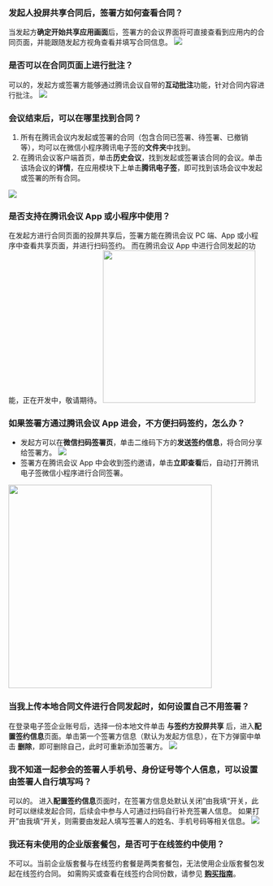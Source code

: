### 发起人投屏共享合同后，签署方如何查看合同？
当发起方**确定开始共享应用画面**后，签署方的会议界面将可直接查看到应用内的合同页面，并能跟随发起方视角查看并填写合同信息。
![](https://qcloudimg.tencent-cloud.cn/raw/0ec626326da690f346d1c0c3c5dc0a3b.png)     

### 是否可以在合同页面上进行批注？
可以的，发起方或签署方能够通过腾讯会议自带的**互动批注**功能，针对合同内容进行批注。
![](https://qcloudimg.tencent-cloud.cn/raw/be19560d6c74024e91cf8fba223cee62.png)       

### 会议结束后，可以在哪里找到合同？
1. 所有在腾讯会议内发起或签署的合同（包含合同已签署、待签署、已撤销等），均可以在微信小程序腾讯电子签的**文件夹**中找到。
2. 在腾讯会议客户端首页，单击**历史会议**，找到发起或签署该合同的会议。单击该场会议的**详情**，在应用模块下上单击**腾讯电子签**，即可找到该场会议中发起或签署的所有合同。

![](https://qcloudimg.tencent-cloud.cn/raw/6f43cec1cfa78b2f6f68f093736f1f96.png)     

### 是否支持在腾讯会议 App 或小程序中使用？
在发起方进行合同页面的投屏共享后，签署方能在腾讯会议 PC 端、App 或小程序中查看共享页面，并进行扫码签约。
而在腾讯会议 App 中进行合同发起的功能，正在开发中，敬请期待。
<img style="width:300px; max-width: inherit;" src="https://qcloudimg.tencent-cloud.cn/raw/2fef7dccd80aead4471e26d9e155a214.jpg" />    

### 如果签署方通过腾讯会议 App 进会，不方便扫码签约，怎么办？
- 发起方可以在**微信扫码签署页**，单击二维码下方的**发送签约信息**，将合同分享给签署方。
![](https://qcloudimg.tencent-cloud.cn/raw/dc697aff0c614108e9c21d124b4fa1a6.png)     
- 签署方在腾讯会议 App 中会收到签约邀请，单击**立即查看**后，自动打开腾讯电子签微信小程序进行合同签署。
<img style="width:400px; max-width: inherit;" src="https://qcloudimg.tencent-cloud.cn/raw/6970496b96f18c358736e18dfd99891a.png" />  

### 当我上传本地合同文件进行合同发起时，如何设置自己不用签署？
在登录电子签企业账号后，选择一份本地文件单击 **与签约方投屏共享** 后，进入**配置签约信息**页面。单击第一个签署方信息（默认为发起方信息），在下方弹窗中单击 **删除**，即可删除自己，此时可重新添加签署方。
![](https://qcloudimg.tencent-cloud.cn/raw/aefa40fa8630482fde83dd325f5c8509.png) 

### 我不知道一起参会的签署人手机号、身份证号等个人信息，可以设置由签署人自行填写吗？
可以的。
进入**配置签约信息**页面时，在签署方信息处默认关闭”由我填“开关，此时可以继续发起合同，后续会中参与人可通过扫码自行补充签署人信息。
如果打开”由我填“开关，则需要由发起人填写签署人的姓名、手机号码等相关信息。
![](https://qcloudimg.tencent-cloud.cn/raw/f189b28995d1e6fd299e0cd105a7c8d8.png)

### 我还有未使用的企业版套餐包，是否可于在线签约中使用？
不可以。当前企业版套餐与在线签约套餐是两类套餐包，无法使用企业版套餐包发起在线签约合同。
如需购买或查看在线签约合同份数，请参见 **[购买指南](https://cloud.tencent.com/document/product/1323/53795)**。
